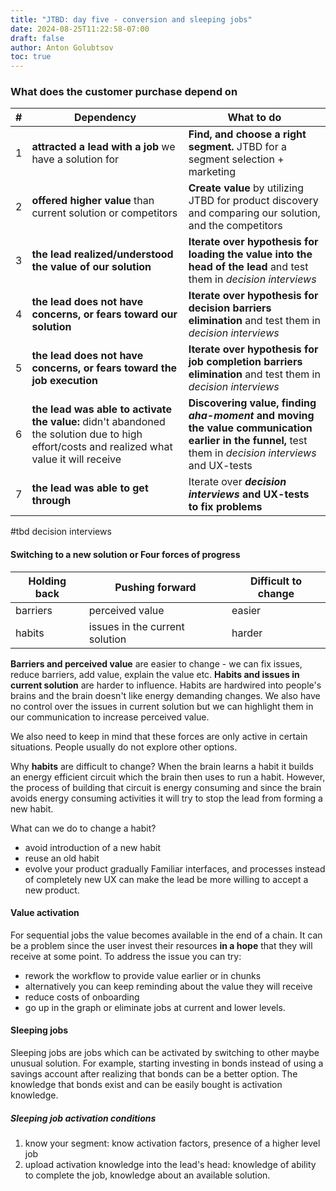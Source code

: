 ```yaml
---
title: "JTBD: day five - conversion and sleeping jobs"
date: 2024-08-25T11:22:58-07:00
draft: false
author: Anton Golubtsov
toc: true
---
```


### What does the customer purchase depend on

| #   | Dependency                                                                                                                                  | What to do                                                                                                                                             |
| --- | ------------------------------------------------------------------------------------------------------------------------------------------- | ------------------------------------------------------------------------------------------------------------------------------------------------------ |
| 1   | **attracted a lead with a job** we have a solution for                                                                                      | **Find, and choose a right segment.** JTBD for a segment selection + marketing                                                                         |
| 2   | **offered higher value** than current solution or competitors                                                                               | **Create value** by utilizing JTBD for product discovery and comparing our solution, and the competitors                                               |
| 3   | **the lead realized/understood the value of our solution**                                                                                  | **Iterate over hypothesis for loading the value into the head of the lead** and test them in *decision interviews*                                     |
| 4   | **the lead does not have concerns, or fears toward our solution**                                                                           | **Iterate over hypothesis for decision barriers elimination** and test them in *decision interviews*                                                   |
| 5   | **the lead does not have concerns, or fears toward the job execution**                                                                      | **Iterate over hypothesis for job completion barriers elimination** and test them in *decision interviews*                                             |
| 6   | **the lead was able to activate the value:** didn't abandoned the solution due to high effort/costs and realized what value it will receive | **Discovering value, finding *aha-moment* and moving the value communication earlier in the funnel,**  test them in *decision interviews* and UX-tests |
| 7   | **the lead was able to get through**                                                                                                        | Iterate over ***decision interviews* and UX-tests to fix problems**                                                                                    |

#tbd decision interviews

#### Switching to a new solution or Four forces of progress

| Holding back | Pushing forward                | Difficult to change |
| ------------ | ------------------------------ | ------------------- |
| barriers     | perceived value                | easier              |
| habits       | issues in the current solution | harder              |

**Barriers and perceived value** are easier to change - we can fix issues, reduce barriers, add value, explain the value etc. **Habits and issues in current solution** are harder to influence. Habits are hardwired into people's brains and the brain doesn't like energy demanding changes. We also have no control over the issues in current solution but we can highlight them in our communication to increase perceived value.

We also need to keep in mind that these forces are only active in certain situations. People usually do not explore other options.

Why **habits** are difficult to change? When the brain learns a habit it builds an energy efficient circuit which the brain then uses to run a habit. However, the process of building that circuit is energy consuming and since the brain avoids energy consuming activities it will try to stop the lead from forming a new habit. 

What can we do to change a habit?
- avoid introduction of a new habit
- reuse an old habit
- evolve your product gradually
Familiar interfaces, and processes instead of completely new UX can make the lead be more willing to accept a new product.

#### Value activation
For sequential jobs the value becomes available in the end of a chain. It can be a problem since the user invest their resources **in a hope** that they will receive at some point. To address the issue you can try:
- rework the workflow to provide value earlier or in chunks
- alternatively you can keep reminding about the value they will receive
- reduce costs of onboarding
- go up in the graph or eliminate jobs at current and lower levels.

#### Sleeping jobs
Sleeping jobs are jobs which can be activated by switching to other maybe unusual solution. For example, starting investing in bonds instead of using a savings account after realizing that bonds can be a better option. The knowledge that bonds exist and can be easily bought is activation knowledge.

##### Sleeping job activation conditions
1. know your segment: know activation factors, presence of a higher level job
2. upload activation knowledge into the lead's head: knowledge of ability to complete the job, knowledge about an available solution.
